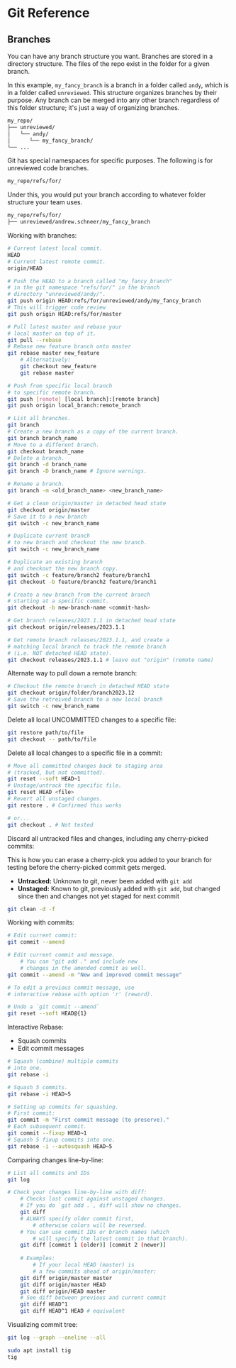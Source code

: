 # Git Reference

## Branches

You can have any branch structure you want. Branches are stored in a directory structure. The files of the repo exist in the folder for a given branch.

In this example, `my_fancy_branch` is a branch in a folder called `andy`, which is in a folder called `unreviewed`. This structure organizes branches by their purpose. Any branch can be merged into any other branch regardless of this folder structure; it's just a way of organizing branches.

```txt
my_repo/
├── unreviewed/
│   └── andy/
│      └── my_fancy_branch/
└── ...
```

Git has special namespaces for specific purposes. The following is for unreviewed code branches.

```bash
my_repo/refs/for/
```

Under this, you would put your branch according to whatever folder structure your team uses.

```bash
my_repo/refs/for/
├── unreviewed/andrew.schneer/my_fancy_branch
```

Working with branches:

```bash
# Current latest local commit.
HEAD
# Current latest remote commit.
origin/HEAD

# Push the HEAD to a branch called "my_fancy_branch"
# in the git namespace "refs/for/" in the branch
# directory "unreviewed/andy/".
git push origin HEAD:refs/for/unreviewed/andy/my_fancy_branch
# This will trigger code review
git push origin HEAD:refs/for/master

# Pull latest master and rebase your
# local master on top of it.
git pull --rebase
# Rebase new feature branch onto master
git rebase master new_feature
	# Alternatively:
	git checkout new_feature
	git rebase master

# Push from specific local branch
# to specific remote branch.
git push [remote] [local branch]:[remote branch]
git push origin local_branch:remote_branch

# List all branches.
git branch
# Create a new branch as a copy of the current branch.
git branch branch_name
# Move to a different branch.
git checkout branch_name
# Delete a branch.
git branch -d branch_name
git branch -D branch_name # Ignore warnings.

# Rename a branch.
git branch -m <old_branch_name> <new_branch_name>

# Get a clean origin/master in detached head state
git checkout origin/master
# Save it to a new branch
git switch -c new_branch_name

# Duplicate current branch
# to new branch and checkout the new branch.
git switch -c new_branch_name

# Duplicate an existing branch
# and checkout the new branch copy.
git switch -c feature/branch2 feature/branch1
git checkout -b feature/branch2 feature/branch1

# Create a new branch from the current branch
# starting at a specific commit.
git checkout -b new-branch-name <commit-hash>

# Get branch releases/2023.1.1 in detached head state
git checkout origin/releases/2023.1.1

# Get remote branch releases/2023.1.1, and create a
# matching local branch to track the remote branch
# (i.e. NOT detached HEAD state).
git checkout releases/2023.1.1 # leave out "origin" (remote name)
```

Alternate way to pull down a remote branch:

```bash
# Checkout the remote branch in detached HEAD state
git checkout origin/folder/branch2023.12
# Save the retreived branch to a new local branch
git switch -c new_branch_name
```

Delete all local UNCOMMITTED changes to a specific file:

```bash
git restore path/to/file
git checkout -- path/to/file
```

Delete all local changes to a specific file in a commit:

```bash
# Move all committed changes back to staging area
# (tracked, but not committed).
git reset --soft HEAD~1
# Unstage/untrack the specific file.
git reset HEAD <file>
# Revert all unstaged changes.
git restore . # Confirmed this works

# or...
git checkout . # Not tested
```

Discard all untracked files and changes, including any cherry-picked commits:

This is how you can erase a cherry-pick you added to your branch for testing before the cherry-picked commit gets merged.

- **Untracked:** Unknown to git, never been added with `git add`
- **Unstaged:** Known to git, previously added with `git add`, but changed since then and changes not yet staged for next commit

```bash
git clean -d -f
```

Working with commits:

```bash
# Edit current commit:
git commit --amend

# Edit current commit and message.
	# You can "git add ." and include new
	# changes in the amended commit as well.
git commit --amend -m "New and improved commit message"

# To edit a previous commit message, use
# interactive rebase with option 'r' (reword).

# Undo a `git commit --amend`
git reset --soft HEAD@{1}
```

Interactive Rebase:
- Squash commits
- Edit commit messages

```bash
# Squash (combine) multiple commits
# into one.
git rebase -i

# Squash 5 commits.
git rebase -i HEAD~5

# Setting up commits for squashing.
# First commit:
git commit -m "First commit message (to preserve)."
# Each subsequent commit.
git commit --fixup HEAD~1
# Squash 5 fixup commits into one.
git rebase -i --autosquash HEAD~5
```

Comparing changes line-by-line:

```bash
# List all commits and IDs
git log

# Check your changes line-by-line with diff:
	# Checks last commit against unstaged changes.
	# If you do `git add .`, diff will show no changes.
	git diff
	# ALWAYS specify older commit first,
		# otherwise colors will be reversed.
	# You can use commit IDs or branch names (which
		# will specify the latest commit in that branch).
	git diff [commit 1 (older)] [commit 2 (newer)]
	
	# Examples:
		# If your local HEAD (master) is
		# a few commits ahead of origin/master:
	git diff origin/master master
	git diff origin/master HEAD
	git diff origin/HEAD master
	# See diff between previous and current commit
	git diff HEAD^1
	git diff HEAD^1 HEAD # equivalent
```

Visualizing commit tree:

```bash
git log --graph --oneline --all

sudo apt install tig
tig
```